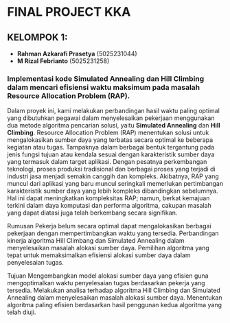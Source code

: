 # FINAL PROJECT KKA

## KELOMPOK 1:
- **Rahman Azkarafi Prasetya** (5025231044)
- **M Rizal Febrianto** (5025231258)

### Implementasi kode Simulated Annealing dan Hill Climbing dalam mencari efisiensi waktu maksimum pada masalah Resource Allocation Problem (RAP).

Dalam proyek ini, kami melakukan perbandingan hasil waktu paling optimal yang dibutuhkan pegawai dalam menyelesaikan pekerjaan menggunakan 
dua metode algoritma pencarian solusi, yaitu **Simulated Annealing** dan **Hill Climbing**.
Resource Allocation Problem (RAP) menentukan solusi untuk mengalokasikan sumber daya yang terbatas secara optimal ke beberapa kegiatan atau tugas. 
Tampaknya dalam berbagai bentuk tergantung pada jenis fungsi tujuan atau kendala sesuai dengan karakteristik sumber daya yang termasuk dalam target aplikasi. 
Dengan pesatnya perkembangan teknologi, proses produksi tradisional dan berbagai proses yang terjadi di industri jasa menjadi semakin canggih dan kompleks. 
Akibatnya, RAP yang muncul dari aplikasi yang baru muncul seringkali memerlukan pertimbangan karakteristik sumber daya yang lebih kompleks dibandingkan sebelumnya. 
Hal ini dapat meningkatkan kompleksitas RAP; namun, berkat kemajuan terkini dalam daya komputasi dan performa algoritma, 
cakupan masalah yang dapat diatasi juga telah berkembang secara signifikan.

Rumusan
Pekerja belum secara optimal dapat mengalokasikan berbagai pekerjaan dengan mempertimbangkan waktu yang tersedia.
Perbandingan kinerja algoritma Hill Climbang dan Simulated Annealing dalam menyelesaikan masalah alokasi sumber daya.
Pemilihan algoritma yang tepat untuk memaksimalkan efisiensi alokasi sumber daya dalam penyelesaian tugas.

Tujuan
Mengembangkan model alokasi sumber daya yang efisien guna mengoptimalkan waktu penyelesaian tugas berdasarkan pekerja yang tersedia.
Melakukan analisa terhadap algoritma Hill Climbing dan Simulated Annealing dalam menyelesaikan masalah alokasi sumber daya.
Menentukan algoritma paling efisien berdasarkan hasil penggunan kedua algoritma yang telah diuji.
